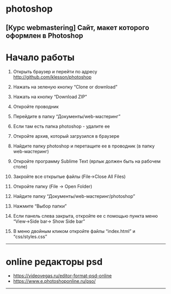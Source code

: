 # photoshop
[Курс webmastering] Сайт, макет которого оформлен в Photoshop
--------------------------------------------------------------

# Начало работы
1. Открыть браузер и перейти по адресу http://github.com/klesson/photoshop

2. Нажать на зеленую кнопку “Clone or download”

3. Нажать на кнопку “Download ZIP”

4. Откройте проводник

5. Перейдите в папку “Документы/web-мастеринг”

6. Если там есть папка photoshop - удалите ее

7. Откройте архив, который загрузился в браузере

8. Найдите папку photoshop и перетащите ее в проводник (в папку web-мастеринг)

9. Откройте программу Sublime Text (ярлык должен быть на рабочем столе)

10. Закройте все открытые файлы (File->Close All Files)

11. Откройте папку (File -> Open Folder)

12. Найдите папку “Документы/web-мастеринг/photoshop”

13. Нажмите “Выбор папки”

14. Если панель слева закрыта, откройте ее с помощью пункта меню “View->Side bar-> Show Side bar”

15. В меню двойным кликом откройте файлы “index.html” и “css/styles.css”

--------------------------------------------------------------

# online редакторы psd

* https://videovegas.ru/editor-format-psd-online
* https://www.e.photoshoponline.ru/pso/


--------------------------------------------------------------
